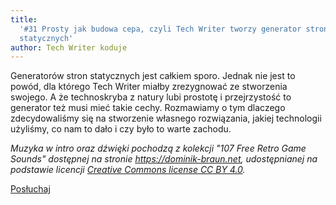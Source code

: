 ```yaml
---
title:
  '#31 Prosty jak budowa cepa, czyli Tech Writer tworzy generator stron
  statycznych'
author: Tech Writer koduje
---
```


Generatorów stron statycznych jest całkiem sporo. Jednak nie jest to powód, dla
którego Tech Writer miałby zrezygnować ze stworzenia swojego. A że technoskryba
z natury lubi prostotę i przejrzystość to generator też musi mieć takie cechy.
Rozmawiamy o tym dlaczego zdecydowaliśmy się na stworzenie własnego rozwiązania,
jakiej technologii użyliśmy, co nam to dało i czy było to warte zachodu.

_Muzyka w intro oraz dźwięki pochodzą z kolekcji "107 Free Retro Game Sounds"
dostępnej na stronie <https://dominik-braun.net>, udostępnianej na podstawie
licencji
[Creative Commons license CC BY 4.0](https://creativecommons.org/licenses/by/4.0/)._

<a class="listenButton pixelButton" href="https://anchor.fm/docdeveloper/episodes/31-Prosty-jak-budowa-cepa--czyli-Tech-Writer-tworzy-generator-stron-statycznych-e13oj0o" target="_blank" rel="noopener noreferrer">Posłuchaj</a>
